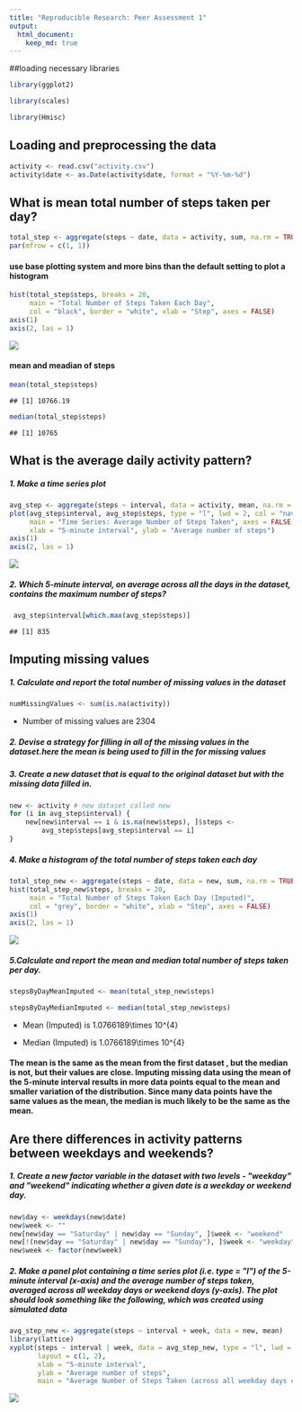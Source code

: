 ```yaml
---
title: "Reproducible Research: Peer Assessment 1"
output: 
  html_document:
    keep_md: true
---
```

##loading necessary libraries

```r
library(ggplot2)

library(scales)

library(Hmisc)
```

## Loading and preprocessing the data

```r
activity <- read.csv("activity.csv")
activity$date <- as.Date(activity$date, format = "%Y-%m-%d")
```



## What is mean total number of steps taken per day?

```r
total_step <- aggregate(steps ~ date, data = activity, sum, na.rm = TRUE)
par(mfrow = c(1, 1))
```

#### use base plotting system and more bins than the default setting to plot a histogram

```r
hist(total_step$steps, breaks = 20, 
     main = "Total Number of Steps Taken Each Day",
     col = "black", border = "white", xlab = "Step", axes = FALSE)
axis(1)
axis(2, las = 1)
```

![](PA1_template_files/figure-html/unnamed-chunk-4-1.png)<!-- -->


#### mean and meadian of steps



```r
mean(total_step$steps)
```

```
## [1] 10766.19
```

```r
median(total_step$steps)
```

```
## [1] 10765
```




## What is the average daily activity pattern?




##### 1. Make a time series plot


```r
avg_step <- aggregate(steps ~ interval, data = activity, mean, na.rm = TRUE)
plot(avg_step$interval, avg_step$steps, type = "l", lwd = 2, col = "navy",
     main = "Time Series: Average Number of Steps Taken", axes = FALSE,
     xlab = "5-minute interval", ylab = "Average number of steps")
axis(1)
axis(2, las = 1)
```

![](PA1_template_files/figure-html/unnamed-chunk-6-1.png)<!-- -->



##### 2. Which 5-minute interval, on average across all the days in the dataset, contains the maximum number of steps?


```r
 avg_step$interval[which.max(avg_step$steps)]
```

```
## [1] 835
```




## Imputing missing values


##### 1. Calculate and report the total number of missing values in the dataset 


```r
numMissingValues <- sum(is.na(activity))
```


* Number of missing values are  2304



##### 2. Devise a strategy for filling in all of the missing values in the dataset.here the mean is being used to fill in the for missing values



##### 3. Create a new dataset that is equal to the original dataset but with the missing data filled in.




```r
new <- activity # new dataset called new
for (i in avg_step$interval) {
    new[new$interval == i & is.na(new$steps), ]$steps <- 
        avg_step$steps[avg_step$interval == i]
}
```





##### 4. Make a histogram of the total number of steps taken each day 




```r
total_step_new <- aggregate(steps ~ date, data = new, sum, na.rm = TRUE)
hist(total_step_new$steps, breaks = 20, 
     main = "Total Number of Steps Taken Each Day (Imputed)",
     col = "grey", border = "white", xlab = "Step", axes = FALSE)
axis(1)
axis(2, las = 1)
```

![](PA1_template_files/figure-html/unnamed-chunk-10-1.png)<!-- -->


##### 5.Calculate and report the mean and median total number of steps taken per day. 




```r
stepsByDayMeanImputed <- mean(total_step_new$steps)

stepsByDayMedianImputed <- median(total_step_new$steps)
```

* Mean (Imputed) is 1.0766189\times 10^{4}

* Median (Imputed) is  1.0766189\times 10^{4}





#### The mean is the same as the mean from the first dataset , but the median is not, but their values are close. Imputing missing data using the mean of the 5-minute interval results in more data points equal to the mean and smaller variation of the distribution. Since many data points have the same values as the mean, the median is much likely to be the same as the mean.









## Are there differences in activity patterns between weekdays and weekends?





##### 1. Create a new factor variable in the dataset with two levels - "weekday" and "weekend" indicating whether a given date is a weekday or weekend day.




```r
new$day <- weekdays(new$date)
new$week <- ""
new[new$day == "Saturday" | new$day == "Sunday", ]$week <- "weekend"
new[!(new$day == "Saturday" | new$day == "Sunday"), ]$week <- "weekday"
new$week <- factor(new$week)
```



##### 2. Make a panel plot containing a time series plot (i.e. type = "l") of the 5-minute interval (x-axis) and the average number of steps taken, averaged across all weekday days or weekend days (y-axis). The plot should look something like the following, which was created using simulated data




```r
avg_step_new <- aggregate(steps ~ interval + week, data = new, mean)
library(lattice)
xyplot(steps ~ interval | week, data = avg_step_new, type = "l", lwd = 2,
       layout = c(1, 2), 
       xlab = "5-minute interval", 
       ylab = "Average number of steps",
       main = "Average Number of Steps Taken (across all weekday days or weekend days)")
```

![](PA1_template_files/figure-html/unnamed-chunk-13-1.png)<!-- -->

